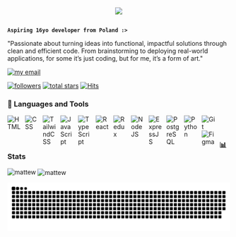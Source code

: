<h1 align="center">
    <img src="https://readme-typing-svg.herokuapp.com/?font=Righteous&size=35&center=true&vCenter=true&width=500&height=70&duration=4500&lines=Hi+👋,+I'm+Matthew!;Welcome+to+my+profile+😎&timestamp=12345" />
</h1>

**`Aspiring 16yo developer from Poland :>`**

"Passionate about turning ideas into functional, impactful solutions through clean and efficient code. From brainstorming to deploying real-world applications, for some it’s just coding, but for me, it’s a form of art."

  <p align="left">
     <a href="mailto:mateusz_torzynski@o2.pl">
         <img alt="my email" title="Contact me" src="https://custom-icon-badges.demolab.com/badge/-Reach me-red?style=for-the-badge&logo=mail&logoColor=white"/></a>
   </p>
   <p align="left">
     <a href="https://github.com/Mattewww?tab=followers">
         <img alt="followers" title="Follow me on Github" src="https://custom-icon-badges.demolab.com/github/followers/Mattewww?color=1155ba&labelColor=1155ba&style=for-the-badge&logo=person-add&label=Follow&logoColor=white&cache-buster=1754603461"/></a>
      <a href="https://github.com/Mattewww?tab=repositories&sort=stargazers">
         <img alt="total stars" title="Total stars on GitHub" src="https://custom-icon-badges.demolab.com/github/stars/Mattewww?color=yellow&style=for-the-badge&labelColor=yellow&logo=star&cache-buster=1754603461"/></a>
       <a href="https://hits.sh/github.com/Mattewww/"><img alt="Hits" src="https://hits.sh/github.com/Mattewww.svg?style=for-the-badge&label=Views&color=2dc653&labelColor=2dc653&logo=livewire"/></a>
   </p>


### 🧰 Languages and Tools

<img align="left" alt="HTML" width="30px" style="padding-right:10px;" src="https://cdn.jsdelivr.net/gh/devicons/devicon/icons/html5/html5-original.svg"/>
<img align="left" alt="CSS" width="30px" style="padding-right:10px;" src="https://cdn.jsdelivr.net/gh/devicons/devicon@latest/icons/css3/css3-original.svg" />
<img align="left" alt="TailwindCSS" width="30px" style="padding-right:10px;" src="https://cdn.jsdelivr.net/gh/devicons/devicon@latest/icons/tailwindcss/tailwindcss-original.svg" />
<img align="left" alt="JavaScript" width="30px" style="padding-right:10px;" src="https://cdn.jsdelivr.net/gh/devicons/devicon@latest/icons/javascript/javascript-plain.svg" />
<img align="left" alt="TypeScript" width="30px" style="padding-right:10px;" src="https://cdn.jsdelivr.net/gh/devicons/devicon@latest/icons/typescript/typescript-plain.svg" />
<img align="left" alt="React" width="30px" style="padding-right:10px;" src="https://cdn.jsdelivr.net/gh/devicons/devicon/icons/react/react-original.svg" />
<img align="left" alt="Redux" width="30px" style="padding-right:10px;" src="https://cdn.jsdelivr.net/gh/devicons/devicon@latest/icons/redux/redux-original.svg" />
<!--<img align="left" alt="NextJS" width="30px" style="padding-right:10px;" src="https://cdn.jsdelivr.net/gh/devicons/devicon@latest/icons/nextjs/nextjs-original.svg" /> -->
<img align="left" alt="NodeJS" width="30px" style="padding-right:10px;" src="https://cdn.jsdelivr.net/gh/devicons/devicon@latest/icons/nodejs/nodejs-original.svg" />
<img align="left" alt="ExpressJS" width="30px" style="padding-right:10px;" src="https://cdn.jsdelivr.net/gh/devicons/devicon/icons/express/express-original.svg" />
<img align="left" alt="PostgreSQL" width="30px" style="padding-right:10px;" src="https://cdn.jsdelivr.net/gh/devicons/devicon@latest/icons/postgresql/postgresql-plain.svg"/>
<!--<img align="left" alt="MongoDB" width="30px" style="padding-right:10px;" src="https://cdn.jsdelivr.net/gh/devicons/devicon@latest/icons/mongodb/mongodb-original.svg"/> -->
<img align="left" alt="Python" width="30px" style="padding-right:10px;" src="https://cdn.jsdelivr.net/gh/devicons/devicon@latest/icons/python/python-original.svg" /> 
<img align="left" alt="Git" width="30px" style="padding-right:10px;" src="https://cdn.jsdelivr.net/gh/devicons/devicon/icons/git/git-original.svg" />
<!--<img align="left" alt="AWS" width="30px" style="padding-right:10px;" src="https://cdn.jsdelivr.net/gh/devicons/devicon@latest/icons/amazonwebservices/amazonwebservices-original-wordmark.svg" />-->
<!--<img align="left" alt="Docker" width="30px" style="padding-right:10px;" src="https://cdn.jsdelivr.net/gh/devicons/devicon@latest/icons/docker/docker-original.svg" />-->
<img align="left" alt="Figma" width="30px" style="padding-right:10px;" src="https://cdn.jsdelivr.net/gh/devicons/devicon@latest/icons/figma/figma-original.svg" />

<br />

#

### 📊 Stats

<p><img align="left" src="https://github-readme-stats.vercel.app/api/top-langs?username=Mattewww&show_icons=true&locale=en&layout=compact&theme=tokyonight&cache_buster=121" alt="mattew" /></p>


<p>&nbsp;<img align="center" src="https://github-readme-stats.vercel.app/api?username=Mattewww&show_icons=true&locale=en&theme=tokyonight&cache_buster=124" alt="mattew" /></p>

<picture>
  <source media="(prefers-color-scheme: dark)" srcset="https://raw.githubusercontent.com/mattewww/mattewww/output/github-snake-dark.svg" />
  <source media="(prefers-color-scheme: light)" srcset="https://raw.githubusercontent.com/mattewww/mattewww/output/github-snake.svg" />
  <img alt="github-snake" src="https://raw.githubusercontent.com/mattewww/mattewww/output/github-snake.svg" />
</picture>

